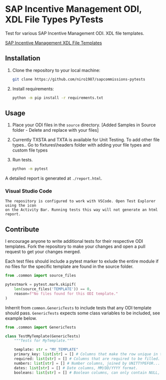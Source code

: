 # SAP Incentive Management ODI, XDL File Types PyTests

Test for various SAP Incentive Management ODI. XDL file templates.

[SAP Incentive Management XDL File Templates](https://help.sap.com/docs/SAP_Commissions/0e4b0e05f53e4f87a21c5ccfca72fea6/726cf84c7c231014a804993ce4041860.html)

## Installation

1. Clone the repository to your local machine:

    ```bash
    git clone https://github.com/niro1987/sapcommissions-pytests
    ```

2. Install requirements:
   
    ```bash
    python -m pip install -r requirements.txt
    ```

## Usage

1. Place your ODI files in the `source` directory.  [Added Samples in Source folder - Delete and replace with your files]
2. Currently TXSTA and TXTA is available for Unit Testing. To add other file types.. Go to fixtures\headers folder with adding your file types and custom file types
3. Run tests.

    ```bash
    python -m pytest
    ```

A detailed report is generated at `./report.html`.

### Visual Studio Code

    The repository is configured to work with VSCode. Open Test Explorer using the icon
    on the Activity Bar. Running tests this way will not generate an html report.

## Contribute

I encourage anyone to write additional tests for their respective ODI templates. Fork
the repository to make your changes and open a pull request to get your changes merged.

Each test files should include a pytest marker to exlude the entire module if
no files for the specific template are found in the source folder.

```py
from .common import source_files

pytestmark = pytest.mark.skipif(
    len(source_files('TEMPLATE')) == 0,
    reason=f"No files found for this ODI template."
)
```

Inherrit from `common.GenericTests` to include tests that any ODI template should pass.
`GenericTests` expects some class variables to be included, see example below.

```py
from .common import GenericTests

class TestMyTemplate(GenericTests)
    """Tests for MyTemplate."""

    template: str = "MY_TEMPLATE"
    primary_key: list[str] = [] # Columns that make the row unique in the file.
    required: list[str] = [] # Columns that are required to be filled.
    numbers: list[str] = [] # Number columns, joined by UNITTYPEFOR... columns.
    dates: list[str] = [] # Date columns, MM/DD/YYYY format.
    booleans: list[str] = [] # Boolean columns, can only contain NULL, 0 or 1.
```
